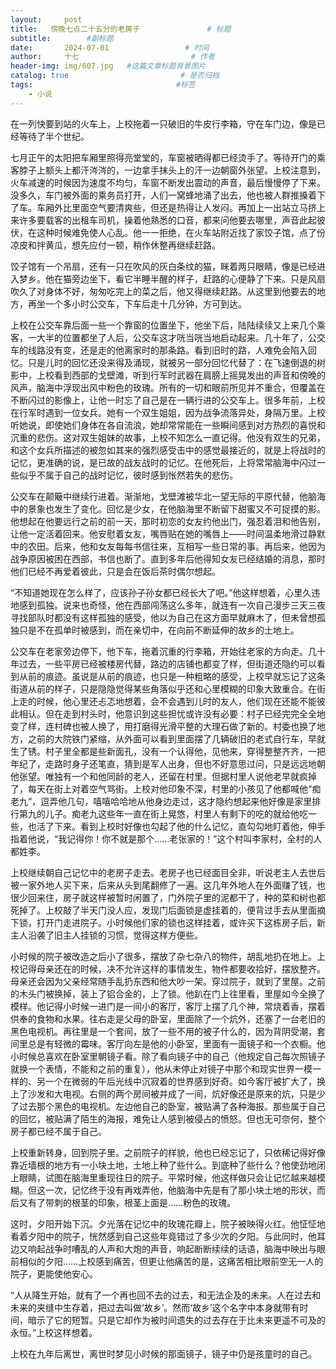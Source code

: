 ```yaml
---
layout:     post                       
title:   傍晚七点二十五分的老房子               # 标题
subtitle:        #副标题
date:       2024-07-01                 # 时间
author:     十七                         # 作者
header-img: img/607.jpg   #这篇文章标题背景图片
catalog: true                         # 是否归档
tags:                                #标签
    - 小说
---
```

在一列快要到站的火车上，上校拖着一只破旧的牛皮行李箱，守在车门边，像是已经等待了半个世纪。

七月正午的太阳把车厢里照得亮堂堂的，车窗被晒得都已经烫手了。等待开门的乘客脖子上额头上都汗涔涔的，一边拿手抹头上的汗一边朝窗外张望。上校注意到，火车减速的时候因为速度不均匀，车窗不断发出震动的声音，最后慢慢停了下来。没多久，车门被外面的乘务员打开，人们一窝蜂地涌了出去，他也被人群推搡着下了车。车厢外比里面空气要清爽些，但还是热得让人发闷。再加上一出站立马挤上来许多要载客的出租车司机，操着他熟悉的口音，都来问他要去哪里，声音此起彼伏，在这种时候难免使人心乱。他一一拒绝，在火车站附近找了家饺子馆，点了份凉皮和拌黄瓜，想先应付一顿，稍作休整再继续赶路。

饺子馆有一个吊扇，还有一只在吹风的灰白条纹的猫，眯着两只眼睛，像是已经进入梦乡。他在猫旁边坐下，看它半睡半醒的样子，赶路的心便静了下来。只是风扇吹久了对身体不好，匆匆吃完上的菜之后，他又得继续赶路。从这里到他要去的地方，再坐一个多小时公交车，下车后走十几分钟，方可到达。

上校在公交车靠后面一些一个靠窗的位置坐下，他坐下后，陆陆续续又上来几个乘客，一大半的位置都坐了人后，公交车这才咣当咣当地启动起来。几十年了，公交车的线路没有变，还是走的他离家时的那条路。看到旧时的路，人难免会陷入回忆。只是儿时的回忆还没来得及涌现，就被另一部分回忆代替了：在飞速倒退的树影中，上校看到西部的戈壁滩，听到行军时武器在肩膀上摇晃发出的声音和傍晚的风声，脑海中浮现出风中粉色的玫瑰。所有的一切和眼前所见并不重合，但覆盖在不断闪过的影像上，让他一时忘了自己是在一辆行进的公交车上。很多年前，上校在行军时遇到一位女兵。她有一个双生姐姐，因为战争流落异处，身隔万里。上校听她说，即使她们身体在各自流浪，她却常常能在一些瞬间感到对方热烈的喜悦和沉重的悲伤。这对双生姐妹的故事，上校不知怎么一直记得。他没有双生的兄弟，和这个女兵所描述的被忽如其来的强烈感受击中的感觉最接近的，就是上将战时的记忆，更准确的说，是已故的战友战时的记忆。在他死后，上将常常脑海中闪过一些似乎不属于自己的战时记忆，彼时感到怅然若失的悲伤。

公交车在颠簸中继续行进着。渐渐地，戈壁滩被华北一望无际的平原代替，他脑海中的景象也发生了变化。回忆是少女，在他脑海里不断留下甜蜜又不可捉摸的影。他想起在他要远行之前的前一天，那时初恋的女友约他出门，强忍着泪和他告别，让他一定活着回来。他安慰着女友，嘴唇贴在她的嘴唇上——时间温柔地滑过静默中的农田。后来，他和女友每每书信往来，互相写一些日常的事。再后来，他因为战争原因被困在西部，书信也断了。直到多年后他得知女友已经结婚的消息，那时他们已经不再爱着彼此，只是会在饭后茶时偶尔想起。

“不知道她现在怎么样了，应该孙子孙女都已经长大了吧。”他这样想着，心里久违地感到孤独。说来也奇怪，他在西部闯荡这么多年，就连有一次自己漫步三天三夜寻找部队时都没有这样孤独的感受，他以为自己在这方面早就麻木了，但未曾想孤独只是不在孤单时被感到，而在亲切中，在向前不断延伸的故乡的土地上。

公交车在老家旁边停下，他下车，拖着沉重的行李箱，开始往老家的方向走。几十年过去，一些平房已经被楼房代替，路边的店铺也都变了样，但街道还隐约可以看到从前的痕迹。虽说是从前的痕迹，也只是一种粗略的感受，上校早就忘记了这条街道从前的样子，只是隐隐觉得某些角落似乎还和心里模糊的印象大致重合。在街上走的时候，他心里还忐忑地想着，会不会遇到儿时的友人，他们现在还能不能彼此相认。但在走到村头时，他意识到这些担忧或许没有必要：村子已经完完全全地变了样，连村碑也被人换了，用打磨得光滑平整的大理石做了新的。村委也换了地方，之前的大院铁门紧缩，从外面可以看到里面摆了几辆破旧的老式自行车，早就生了锈。村子里全都是些新面孔，没有一个认得他，见他来，穿得整整齐齐，一把年纪了，走路时身子还笔直，猜到是军人出身，但也不好意思过问，只是远远地朝他张望。唯独有一个和他同龄的老人，还留在村里。但据村里人说他老早就疯掉了，每天在街上对着空气骂街。上校对他印象不深，村里的小孩见了他都喊他“痴老九”，逗弄他几句，嘻嘻哈哈地从他身边走过，这才隐约想起来他好像是家里排行第九的儿子。痴老九这些年一直在街上晃悠，村里人有剩下的吃的就给他吃一些，也活了下来。看到上校时好像也勾起了他的什么记忆，直勾勾地盯着他，伸手指着他说，“我记得你！你不就是那个……老张家的！”这个村叫李家村，全村的人都姓李。

上校继续朝自己记忆中的老房子走去。老房子也已经面目全非，听说老主人去世后被一家外地人买下来，后来从头到尾翻修了一遍。这几年外地人在外面赚了钱，也很少回来住，房子就这样被暂时闲置了，门外院子里的泥都干了，种的菜和树也都死掉了。上校敲了半天门没人应，发现门后面锁是虚挂着的，便背过手去从里面摘下锁，打开门走进院子。小时候他们家的锁也这样挂着，或许买下这栋房子后，新主人沿袭了旧主人挂锁的习惯，觉得这样方便些。

小时候的院子被改造之后小了很多，摆放了杂七杂八的物件，胡乱地扔在地上。上校记得母亲还在的时候，决不允许这样的事情发生，物件都要收拾好，摆放整齐。母亲还会因为父亲经常随手乱扔东西和他大吵一架。穿过院子，就到了里屋。之前的木头门被换掉，装上了铝合金的，上了锁。他趴在门上往里看，里屋如今全换了模样。他记得小时候一进门是一间小的客厅，客厅上摆了几个神，常烧着香，摆着供奉的食物和水果。往右走是父母的卧室，里面除了一个炕外，还塞了一台老旧的黑色电视机。再往里是一个套间，放了一些不用的被子什么的，因为背阴受潮，套间里总是有轻微的霉味。客厅向左是他的小卧室，里面有一面镜子和一个衣橱。他小时候总喜欢在卧室里朝镜子看。除了看向镜子中的自己（他规定自己每次照镜子就换一个表情，不能和之前的重复），他从未停止对镜子中那个和现实世界一模一样的、另一个在微弱的午后光线中沉寂着的世界感到好奇。如今客厅被扩大了，换上了沙发和大电视。右侧的两个房间被并成了一间，炕好像还是原来的炕，只是少了过去那个黑色的电视机。左边他自己的卧室，被贴满了各种海报。那些属于自己的回忆，被贴满了陌生的海报，难免让人感到被侵占的愤怒。但也无可奈何，整个房子都已经不属于自己。

上校重新转身，回到院子里。之前院子的样貌，他也已经忘记了，只依稀记得好像靠近墙根的地方有一小块土地，土地上种了些什么。到底种了些什么？他使劲地闭上眼睛，试图在脑海里重现往日的院子。平常时候，他这样做只会让记忆越来越模糊。但这一次，记忆终于没有再戏弄他，他脑海中先是有了那小块土地的形状，而后又有了带刺的根茎的印象，根茎上面是……粉色的玫瑰。

这时，夕阳开始下沉。夕光落在记忆中的玫瑰花瓣上，院子被映得火红。他怔怔地看着夕阳中的院子，恍然感到自己这些年竟错过了多少次的夕阳。与此同时，他耳边又响起战争时嘈乱的人声和大炮的声音，响起断断续续的话语，脑海中映出与眼前相似的夕阳……上校感到痛苦，但更让他痛苦的是，这痛苦相比眼前空无一人的院子，更能使他安心。

“人从降生开始，就有了一个再也回不去的过去，和无法企及的未来。人在过去和未来的夹缝中生存着，把过去叫做‘故乡’。然而‘故乡’这个名字中本身就带有时间，暗示了它的短暂。只是它却作为被时间遗失的过去存在于比未来更遥不可及的永恒。”上校这样想着。

上校在九年后离世，离世时梦见小时候的那面镜子，镜子中仍是孩童时的自己。
